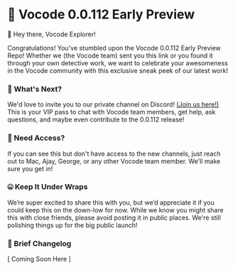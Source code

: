 # 🤫 Vocode 0.0.112 Early Preview

👋 Hey there, Vocode Explorer!

Congratulations! You've stumbled upon the Vocode 0.0.112 Early Preview Repo! Whether we (the Vocode team) sent you this link or you found it through your own detective work, we want to celebrate your awesomeness in the Vocode community with this exclusive sneak peek of our latest work!

### 🎉 What's Next?

We'd love to invite you to our private channel on Discord! [(Join us here!)](https://discord.gg/MVQD5bmf49) This is your VIP pass to chat with Vocode team members, get help, ask questions, and maybe even contribute to the 0.0.112 release!

### 🚨 Need Access?

If you can see this but don't have access to the new channels, just reach out to Mac, Ajay, George, or any other Vocode team member. We'll make sure you get in!

### 🤐 Keep It Under Wraps

We’re super excited to share this with you, but we’d appreciate it if you could keep this on the down-low for now. While we know you might share this with close friends, please avoid posting it in public places. We're still polishing things up for the big public launch!

### 📝 Brief Changelog

[ Coming Soon Here ]
